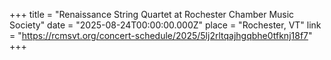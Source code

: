 +++
title = "Renaissance String Quartet at Rochester Chamber Music Society"
date = "2025-08-24T00:00:00.000Z"
place = "Rochester, VT"
link = "https://rcmsvt.org/concert-schedule/2025/5lj2rltqajhgqbhe0tfknj18f7"
+++

